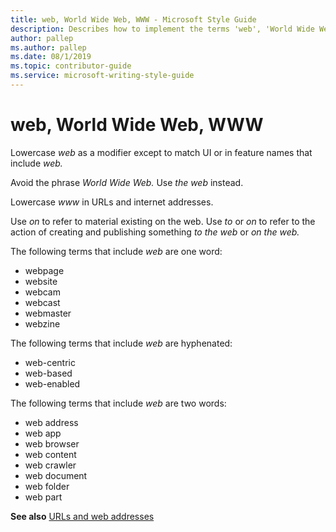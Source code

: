 ```yaml
---
title: web, World Wide Web, WWW - Microsoft Style Guide
description: Describes how to implement the terms 'web', 'World Wide Web', and 'WWW' in Microsoft content and provides a link to the URLs and web addresses topic.
author: pallep
ms.author: pallep
ms.date: 08/1/2019
ms.topic: contributor-guide
ms.service: microsoft-writing-style-guide
---
```


# web, World Wide Web, WWW

Lowercase *web* as a modifier except to match UI or in feature names that include *web.* 

Avoid the phrase *World Wide Web.* Use *the web* instead. 

Lowercase *www* in URLs and internet addresses. 

Use *on* to refer to material existing on the web. Use *to* or *on* to refer to the action of creating and publishing something *to the web* or *on the web.*

The following terms that include *web* are one word: 

  - webpage 
  - website 
  - webcam 
  - webcast 
  - webmaster 
  - webzine 

The following terms that include *web* are hyphenated: 

  - web-centric 
  - web-based 
  - web-enabled 

The following terms that include *web* are two words: 

  - web address
  - web app 
  - web browser 
  - web content 
  - web crawler 
  - web document 
  - web folder 
  - web part

**See also** [URLs and web addresses](~/urls-web-addresses.md)
